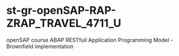 # st-gr-openSAP-RAP-ZRAP_TRAVEL_4711_U
openSAP course ABAP RESTfull Application Programming Model - Brownfield implementation
